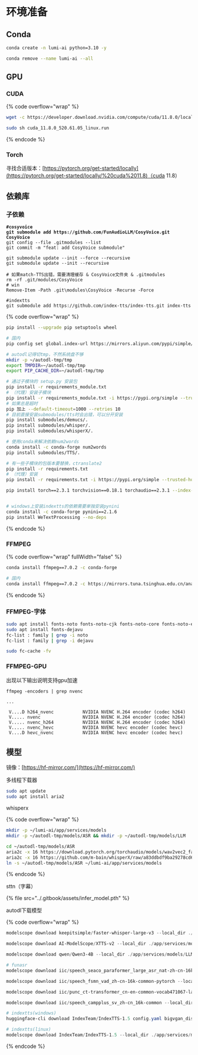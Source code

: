 # 环境准备

## Conda

```sh
conda create -n lumi-ai python=3.10 -y

conda remove --name lumi-ai --all
```

## GPU

### CUDA

{% code overflow="wrap" %}
```sh
wget -c https://developer.download.nvidia.com/compute/cuda/11.8.0/local_installers/cuda_11.8.0_520.61.05_linux.run

sudo sh cuda_11.8.0_520.61.05_linux.run
```
{% endcode %}

### Torch

寻找合适版本：[https://pytorch.org/get-started/locally](https://pytorch.org/get-started/locally/%20cuda%2011.8)（cuda 11.8）

## 依赖库

### 子依赖

<pre class="language-sh"><code class="lang-sh"><strong>#cosyvoice
</strong><strong>git submodule add https://github.com/FunAudioLLM/CosyVoice.git CosyVoice
</strong>git config --file .gitmodules --list
git commit -m "feat: add CosyVoice submodule"

git submodule update --init --force --recursive
git submodule update --init --recursive

# 如果match-TTS出错，需要清理缓存 &#x26; CosyVoice文件夹 &#x26; .gitmodules
rm -rf .git/modules/CosyVoice
# win
Remove-Item -Path .git\modules\CosyVoice -Recurse -Force

#indextts
git submodule add https://github.com/index-tts/index-tts.git index-tts
</code></pre>

{% code overflow="wrap" %}
```sh
pip install --upgrade pip setuptools wheel

# 国内
pip config set global.index-url https://mirrors.aliyun.com/pypi/simple/

# autodl记得切tmp，不然系统盘不够
mkdir -p ~/autodl-tmp/tmp
export TMPDIR=~/autodl-tmp/tmp
export PIP_CACHE_DIR=~/autodl-tmp/tmp

# 通过子模块的 setup.py 安装包
pip install -r requirements_module.txt
# （代理）安装子模块
pip install -r requirements_module.txt -i https://pypi.org/simple --trusted-host pypi.org
# 如果总是超时
pip 加上 --default-timeout=1000 --retries 10
# 目前直接安装submodules/tts时会出错，可以分开安装
pip install submodules/demucs/.
pip install submodules/whisper/.
pip install submodules/whisperX/.

# 使用conda来解决依赖num2words
conda install -c conda-forge num2words 
pip install submodules/TTS/.

# 有一些子模块的包版本要替换，ctranslate2
pip install -r requirements.txt
# （代理）安装
pip install -r requirements.txt -i https://pypi.org/simple --trusted-host pypi.org

pip install torch==2.3.1 torchvision==0.18.1 torchaudio==2.3.1 --index-url https://download.pytorch.org/whl/cu118


# windows上安装indextts的依赖需要单独安装pynini
conda install -c conda-forge pynini==2.1.6
pip install WeTextProcessing --no-deps
```
{% endcode %}

### FFMPEG

{% code overflow="wrap" fullWidth="false" %}
```sh
conda install ffmpeg==7.0.2 -c conda-forge

# 国内
conda install ffmpeg==7.0.2 -c https://mirrors.tuna.tsinghua.edu.cn/anaconda/cloud/conda-forge/
```
{% endcode %}

### FFMPEG-字体

```sh
sudo apt install fonts-noto fonts-noto-cjk fonts-noto-core fonts-noto-extra fonts-noto-mono
sudo apt install fonts-dejavu
fc-list : family | grep -i noto
fc-list : family | grep -i dejavu

sudo fc-cache -fv
```

### FFMPEG-GPU

出现以下输出说明支持gpu加速

```
ffmpeg -encoders | grep nvenc

...

 V....D h264_nvenc           NVIDIA NVENC H.264 encoder (codec h264)
 V..... nvenc                NVIDIA NVENC H.264 encoder (codec h264)
 V..... nvenc_h264           NVIDIA NVENC H.264 encoder (codec h264)
 V..... nvenc_hevc           NVIDIA NVENC hevc encoder (codec hevc)
 V....D hevc_nvenc           NVIDIA NVENC hevc encoder (codec hevc)
```

## 模型

镜像：[https://hf-mirror.com/](https://hf-mirror.com/)

多线程下载器

```sh
sudo apt update
sudo apt install aria2
```

whisperx

{% code overflow="wrap" %}
```sh
mkdir -p ~/lumi-ai/app/services/models
mkdir -p ~/autodl-tmp/models/ASR && mkdir -p ~/autodl-tmp/models/LLM

cd ~/autodl-tmp/models/ASR
aria2c -x 16 https://download.pytorch.org/torchaudio/models/wav2vec2_fairseq_base_ls960_asr_ls960.pth
aria2c -x 16 https://github.com/m-bain/whisperX/raw/a83ddbdf9ba29278cd6de50f2d735df3cd3984b1/models/pytorch_model.bin
ln -s ~/autodl-tmp/models/ASR ~/lumi-ai/app/services/models
```
{% endcode %}

sttn（字幕）

{% file src="../.gitbook/assets/infer_model.pth" %}

autodl下载模型

{% code overflow="wrap" %}
```powershell
modelscope download keepitsimple/faster-whisper-large-v3 --local_dir ./app/services/models/ASR/whisper/faster-whisper-large-v3

modelscope download AI-ModelScope/XTTS-v2 --local_dir ./app/services/models/TTS/XTTS-v2

modelscope download qwen/Qwen3-4B --local_dir ./app/services/models/LLM/Qwen3-4B

# funasr
modelscope download iic/speech_seaco_paraformer_large_asr_nat-zh-cn-16k-common-vocab8404-pytorch --local_dir ./app/services/models/ASR/FunASR/speech_seaco_paraformer_large_asr_nat-zh-cn-16k-common-vocab8404-pytorch

modelscope download iic/speech_fsmn_vad_zh-cn-16k-common-pytorch --local_dir ./app/services/models/ASR/FunASR/speech_fsmn_vad_zh-cn-16k-common-pytorch

modelscope download iic/punc_ct-transformer_cn-en-common-vocab471067-large --local_dir ./app/services/models/ASR/FunASR/punc_ct-transformer_cn-en-common-vocab471067-large

modelscope download iic/speech_campplus_sv_zh-cn_16k-common --local_dir ./app/services/models/ASR/FunASR/speech_campplus_sv_zh-cn_16k-common

# indextts(windows)
huggingface-cli download IndexTeam/IndexTTS-1.5 config.yaml bigvgan_discriminator.pth bigvgan_generator.pth bpe.model dvae.pth gpt.pth unigram_12000.vocab --local-dir .\app\services\models\TTS\IndexTTS-1.5

# indextts(linux)
modelscope download IndexTeam/IndexTTS-1.5 --local_dir ./app/services/models/TTS/IndexTTS-1.5
```
{% endcode %}
